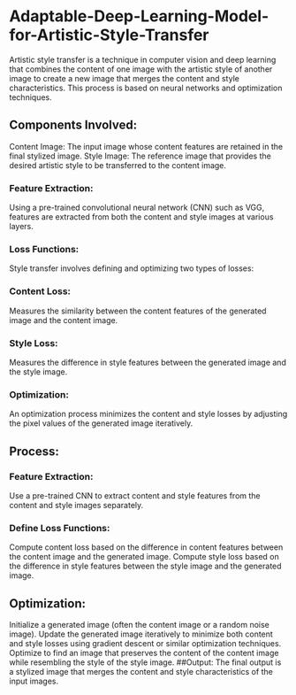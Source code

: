 # Adaptable-Deep-Learning-Model-for-Artistic-Style-Transfer

Artistic style transfer is a technique in computer vision and deep learning that combines the content of one image with the artistic style of another image to create a new image that merges the content and style characteristics. This process is based on neural networks and optimization techniques.

## Components Involved:
Content Image: The input image whose content features are retained in the final stylized image.
Style Image: The reference image that provides the desired artistic style to be transferred to the content image.
### Feature Extraction: 
Using a pre-trained convolutional neural network (CNN) such as VGG, features are extracted from both the content and style images at various layers.
### Loss Functions: 
Style transfer involves defining and optimizing two types of losses:
### Content Loss:
Measures the similarity between the content features of the generated image and the content image.
### Style Loss:
Measures the difference in style features between the generated image and the style image.
### Optimization: 
An optimization process minimizes the content and style losses by adjusting the pixel values of the generated image iteratively.
## Process:
### Feature Extraction:
Use a pre-trained CNN to extract content and style features from the content and style images separately.
### Define Loss Functions:
Compute content loss based on the difference in content features between the content image and the generated image.
Compute style loss based on the difference in style features between the style image and the generated image.
## Optimization:
Initialize a generated image (often the content image or a random noise image).
Update the generated image iteratively to minimize both content and style losses using gradient descent or similar optimization techniques.
Optimize to find an image that preserves the content of the content image while resembling the style of the style image.
##Output:
The final output is a stylized image that merges the content and style characteristics of the input images.

